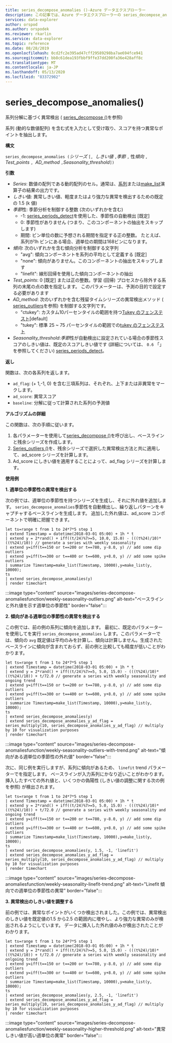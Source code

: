 ```yaml
---
title: series_decompose_anomalies ()-Azure データエクスプローラー
description: この記事では、Azure データエクスプローラーの series_decompose_anomalies () について説明します。
services: data-explorer
author: orspod
ms.author: orspodek
ms.reviewer: rkarlin
ms.service: data-explorer
ms.topic: reference
ms.date: 08/28/2019
ms.openlocfilehash: 0cd2fc2e395ad47cff29589298ba7ae694fce941
ms.sourcegitcommit: bb8c61dea193fbbf9ffe37dd200fa36e428aff8c
ms.translationtype: MT
ms.contentlocale: ja-JP
ms.lasthandoff: 05/13/2020
ms.locfileid: "83372902"
---
```

# <a name="series_decompose_anomalies"></a>series_decompose_anomalies()

系列分解に基づく異常検出 ( [series_decompose ()](series-decomposefunction.md)を参照) 

系列 (動的な数値配列) を含む式を入力として受け取り、スコアを持つ異常なポイントを抽出します。

**構文**

`series_decompose_anomalies (`*シリーズ* `[, `*しきい値* `,`*季節* `,` 性*傾向* `, `*Test_points* `, `*AD_method* `,`*Seasonality_threshold*`])`

**引数**

* *Series*: 数値の配列である動的配列のセル。通常は、[系列](make-seriesoperator.md)または[make_list](makelist-aggfunction.md)演算子の結果の出力です。
* *しきい*値: 異常しきい値、軽度またはより強力な異常を検出するための既定の 1.5 (k 値)
* *季節*性: 季節分析を制御する整数 (次のいずれかを含む)
    * -1: [series_periods_detect](series-periods-detectfunction.md)を使用した、季節性の自動検出 [既定] 
    * 0: 季節性がありません (つまり、このコンポーネントの抽出をスキップします)
    * 期間: ビン単位の数に予想される期間を指定する正の整数。 たとえば、系列が1h ビンにある場合、週単位の期間は168ビンになります。
* *傾向*: 次のいずれかを含む傾向分析を制御する文字列    
    * "avg": 傾向コンポーネントを系列の平均として定義する [既定]
    * "none": 傾向がありません。このコンポーネントの抽出をスキップします 
    * "linefit": 線形回帰を使用した傾向コンポーネントの抽出
* *Test_points*: 0 [既定] または正の整数。学習 (回帰) プロセスから除外する系列の末尾の点の数を指定します。 このパラメーターは、予測の目的で設定する必要があります
* *AD_method*: 次のいずれかを含む残留タイムシリーズの異常検出メソッド ( [series_outliers](series-outliersfunction.md)を参照) を制御する文字列です。    
    * "ctukey": カスタム10パーセンタイルの範囲を持つ[Tukey のフェンステスト](https://en.wikipedia.org/wiki/Outlier#Tukey's_fences)[default]
    * "tukey": 標準 25 ~ 75 パーセンタイルの範囲での[tukey のフェンステスト](https://en.wikipedia.org/wiki/Outlier#Tukey's_fences)
* *Seasonality_threshold*:*季節*性が自動検出に設定されている場合の季節性スコアのしきい値は、既定のスコアしきい値です (詳細については、 `0.6` 「」を参照してください) [series_periods_detect](series-periods-detectfunction.md)。


**返し**

 関数は、次の各系列を返します。

* `ad_flag`: (+ 1,-1, 0) を含む三項系列は、それぞれ、上下または非異常をマークします。
* `ad_score`: 異常スコア
* `baseline`: 分解に従って計算された系列の予測値

**アルゴリズムの詳細**

この関数は、次の手順に従います。
1. 各パラメーターを使用して[series_decompose ()](series-decomposefunction.md)を呼び出し、ベースラインと残余シリーズを作成します。
2. [Series_outliers ()](series-outliersfunction.md)を、残余シリーズで選択した異常検出方法と共に適用して、ad_score シリーズを計算します。
3. Ad_score にしきい値を適用することによって、ad_flag シリーズを計算します。
 
**使用例**

**1. 週単位の季節性の異常を検出する**

次の例では、週単位の季節性を持つシリーズを生成し、それに外れ値を追加します。 `series_decompose_anomalies`季節性を自動検出し、繰り返しパターンをキャプチャするベースラインを生成します。 追加した外れ値は、ad_score コンポーネントで明確に把握できます。

<!-- csl: https://help.kusto.windows.net:443/Samples -->
```kusto
let ts=range t from 1 to 24*7*5 step 1 
| extend Timestamp = datetime(2018-03-01 05:00) + 1h * t 
| extend y = 2*rand() + iff((t/24)%7>=5, 10.0, 15.0) - (((t%24)/10)*((t%24)/10)) // generate a series with weekly seasonality
| extend y=iff(t==150 or t==200 or t==780, y-8.0, y) // add some dip outliers
| extend y=iff(t==300 or t==400 or t==600, y+8.0, y) // add some spike outliers
| summarize Timestamp=make_list(Timestamp, 10000),y=make_list(y, 10000);
ts 
| extend series_decompose_anomalies(y)
| render timechart  
```

:::image type="content" source="images/series-decompose-anomaliesfunction/weekly-seasonality-outliers.png" alt-text="ベースラインと外れ値を示す週単位の季節性" border="false":::

**2. 傾向がある週単位の季節性の異常を検出する**

この例では、前の例の系列に傾向を追加します。 最初に、既定のパラメーターを使用してを実行 `series_decompose_anomalies` します。このパラメーターでは、傾向の `avg` 既定値は平均のみを計算し、傾向は計算しません。生成されたベースラインに傾向が含まれておらず、前の例と比較しても精度が低いことがわかります。

<!-- csl: https://help.kusto.windows.net:443/Samples -->
```kusto
let ts=range t from 1 to 24*7*5 step 1 
| extend Timestamp = datetime(2018-03-01 05:00) + 1h * t 
| extend y = 2*rand() + iff((t/24)%7>=5, 5.0, 15.0) - (((t%24)/10)*((t%24)/10)) + t/72.0 // generate a series with weekly seasonality and ongoing trend
| extend y=iff(t==150 or t==200 or t==780, y-8.0, y) // add some dip outliers
| extend y=iff(t==300 or t==400 or t==600, y+8.0, y) // add some spike outliers
| summarize Timestamp=make_list(Timestamp, 10000),y=make_list(y, 10000);
ts 
| extend series_decompose_anomalies(y)
| extend series_decompose_anomalies_y_ad_flag = 
series_multiply(10, series_decompose_anomalies_y_ad_flag) // multiply by 10 for visualization purposes
| render timechart   
```

:::image type="content" source="images/series-decompose-anomaliesfunction/weekly-seasonality-outliers-with-trend.png" alt-text="傾向がある週単位の季節性の外れ値" border="false":::

次に、同じ例を実行しますが、系列に傾向があるため、 `linefit` trend パラメーターでを指定します。 ベースラインが入力系列にかなり近いことがわかります。 挿入したすべての外れ値と、いくつかの偽陽性 (しきい値の調整に関する次の例を参照) が検出されます。

<!-- csl: https://help.kusto.windows.net:443/Samples -->
```kusto
let ts=range t from 1 to 24*7*5 step 1 
| extend Timestamp = datetime(2018-03-01 05:00) + 1h * t 
| extend y = 2*rand() + iff((t/24)%7>=5, 5.0, 15.0) - (((t%24)/10)*((t%24)/10)) + t/72.0 // generate a series with weekly seasonality and ongoing trend
| extend y=iff(t==150 or t==200 or t==780, y-8.0, y) // add some dip outliers
| extend y=iff(t==300 or t==400 or t==600, y+8.0, y) // add some spike outliers
| summarize Timestamp=make_list(Timestamp, 10000),y=make_list(y, 10000);
ts 
| extend series_decompose_anomalies(y, 1.5, -1, 'linefit')
| extend series_decompose_anomalies_y_ad_flag = 
series_multiply(10, series_decompose_anomalies_y_ad_flag) // multiply by 10 for visualization purposes
| render timechart  
```

:::image type="content" source="images/series-decompose-anomaliesfunction/weekly-seasonality-linefit-trend.png" alt-text="Linefit 傾向での週単位の季節性の異常" border="false":::

**3. 異常検出のしきい値を調整する**

前の例では、異常なポイントがいくつか検出されました。この例では、異常検出のしきい値を既定値の1.5 から2.5 の範囲内に増やし、より強力な異常のみが検出されるようにしています。 データに挿入した外れ値のみが検出されたことがわかります。

<!-- csl: https://help.kusto.windows.net:443/Samples -->
```kusto
let ts=range t from 1 to 24*7*5 step 1 
| extend Timestamp = datetime(2018-03-01 05:00) + 1h * t 
| extend y = 2*rand() + iff((t/24)%7>=5, 5.0, 15.0) - (((t%24)/10)*((t%24)/10)) + t/72.0 // generate a series with weekly seasonality and onlgoing trend
| extend y=iff(t==150 or t==200 or t==780, y-8.0, y) // add some dip outliers
| extend y=iff(t==300 or t==400 or t==600, y+8.0, y) // add some spike outliers
| summarize Timestamp=make_list(Timestamp, 10000),y=make_list(y, 10000);
ts 
| extend series_decompose_anomalies(y, 2.5, -1, 'linefit')
| extend series_decompose_anomalies_y_ad_flag = 
series_multiply(10, series_decompose_anomalies_y_ad_flag) // multiply by 10 for visualization purposes
| render timechart  
```

:::image type="content" source="images/series-decompose-anomaliesfunction/weekly-seasonality-higher-threshold.png" alt-text="異常しきい値が高い週単位の異常" border="false":::

